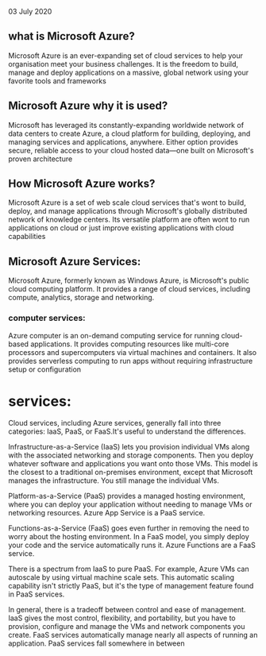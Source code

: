 03 July 2020
## what is Microsoft Azure?
   Microsoft Azure is an ever-expanding set of cloud services to help your organisation meet your business challenges. It is the freedom to build, manage and deploy applications on a massive, global network using your favorite tools and frameworks
 
## Microsoft Azure why it is used?
   Microsoft has leveraged its constantly-expanding worldwide network of data centers to create Azure, a cloud platform for building, deploying, and managing services and applications, anywhere. Either option provides secure, reliable access to your cloud hosted data—one built on Microsoft's proven architecture
 
## How Microsoft Azure works?
   Microsoft Azure is a set of web scale cloud services that's wont to build, deploy, and manage applications through Microsoft's globally distributed network of knowledge centers. Its versatile platform are often wont to run applications on cloud or just improve existing applications with cloud capabilities
   
## Microsoft Azure Services:
   Microsoft Azure, formerly known as Windows Azure, is Microsoft's public cloud computing platform. It provides a range of cloud services, including compute, analytics, storage and networking.
   
### computer services:
   Azure computer is an on-demand computing service for running cloud-based applications. It provides computing resources like multi-core processors and supercomputers via virtual machines and containers. It also provides serverless computing to run apps without requiring infrastructure setup or configuration
   
# services: 
   Cloud services, including Azure services, generally fall into three categories: IaaS, PaaS, or FaaS.It's useful to understand the differences.

Infrastructure-as-a-Service (IaaS) lets you provision individual VMs along with the associated networking and storage components. Then you deploy whatever software and applications you want onto those VMs. This model is the closest to a traditional on-premises environment, except that Microsoft manages the infrastructure. You still manage the individual VMs.

Platform-as-a-Service (PaaS) provides a managed hosting environment, where you can deploy your application without needing to manage VMs or networking resources. Azure App Service is a PaaS service.

Functions-as-a-Service (FaaS) goes even further in removing the need to worry about the hosting environment. In a FaaS model, you simply deploy your code and the service automatically runs it. Azure Functions are a FaaS service.

There is a spectrum from IaaS to pure PaaS. For example, Azure VMs can autoscale by using virtual machine scale sets. This automatic scaling capability isn't strictly PaaS, but it's the type of management feature found in PaaS services.

In general, there is a tradeoff between control and ease of management. IaaS gives the most control, flexibility, and portability, but you have to provision, configure and manage the VMs and network components you create. FaaS services automatically manage nearly all aspects of running an application. PaaS services fall somewhere in between
